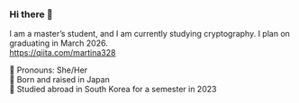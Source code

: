 ### Hi there 👋

<!--
**martina328/martina328** is a ✨ _special_ ✨ repository because its `README.md` (this file) appears on your GitHub profile.

Here are some ideas to get you started:

- 🔭 I’m currently working on ...
- 🌱 I’m currently learning ...
- 👯 I’m looking to collaborate on ...
- 🤔 I’m looking for help with ...
- 💬 Ask me about ...
- 📫 How to reach me: ...
- 😄 Pronouns: ...
- ⚡ Fun fact: ...
-->

I am a master’s student, and I am currently studying cryptography. I plan on graduating in March 2026. <br>
https://qiita.com/martina328 <br>

🌟 Pronouns: She/Her <br>
🌟 Born and raised in Japan <br>
🌟 Studied abroad in South Korea for a semester in 2023<br>
